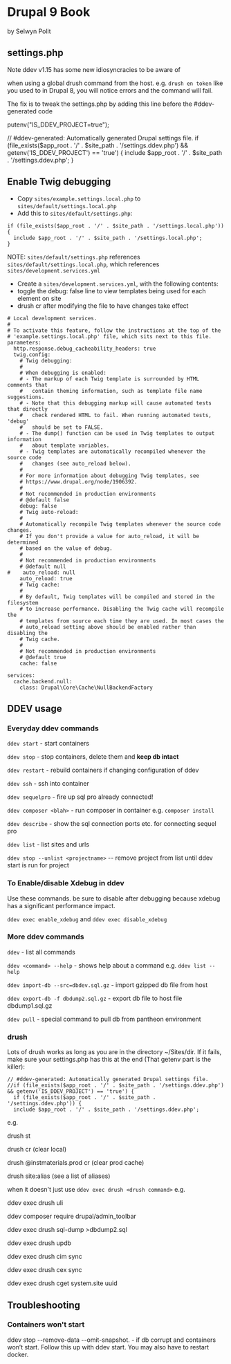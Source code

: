 # Drupal 9 Book

by Selwyn Polit


## settings.php

Note ddev v1.15 has some new idiosyncracies to be aware of

when using a global drush command from the host.  e.g. `drush en token` like you used to in Drupal 8, you will notice errors and the command will fail.

The fix is to tweak the settings.php by adding this line before the #ddev-generated code

putenv("IS_DDEV_PROJECT=true");

// #ddev-generated: Automatically generated Drupal settings file.
if (file_exists($app_root . '/' . $site_path . '/settings.ddev.php') && getenv('IS_DDEV_PROJECT') == 'true') {
include $app_root . '/' . $site_path . '/settings.ddev.php';
}


## Enable Twig debugging

* Copy `sites/example.settings.local.php` to `sites/default/settings.local.php`
* Add this to `sites/default/settings.php`:

```
if (file_exists($app_root . '/' . $site_path . '/settings.local.php')) {
  include $app_root . '/' . $site_path . '/settings.local.php';
}
```

NOTE: `sites/default/settings.php` references `sites/default/settings.local.php`, which references `sites/development.services.yml`

* Create a `sites/development.services.yml`, with the following contents:
* toggle the debug: false line to view templates being used for each element on site
* drush cr after modifying the file to have changes take effect
```
# Local development services.
#
# To activate this feature, follow the instructions at the top of the
# 'example.settings.local.php' file, which sits next to this file.
parameters:
  http.response.debug_cacheability_headers: true
  twig.config:
    # Twig debugging:
    #
    # When debugging is enabled:
    # - The markup of each Twig template is surrounded by HTML comments that
    #   contain theming information, such as template file name suggestions.
    # - Note that this debugging markup will cause automated tests that directly
    #   check rendered HTML to fail. When running automated tests, 'debug'
    #   should be set to FALSE.
    # - The dump() function can be used in Twig templates to output information
    #   about template variables.
    # - Twig templates are automatically recompiled whenever the source code
    #   changes (see auto_reload below).
    #
    # For more information about debugging Twig templates, see
    # https://www.drupal.org/node/1906392.
    #
    # Not recommended in production environments
    # @default false
    debug: false
    # Twig auto-reload:
    #
    # Automatically recompile Twig templates whenever the source code changes.
    # If you don't provide a value for auto_reload, it will be determined
    # based on the value of debug.
    #
    # Not recommended in production environments
    # @default null
#    auto_reload: null
    auto_reload: true
    # Twig cache:
    #
    # By default, Twig templates will be compiled and stored in the filesystem
    # to increase performance. Disabling the Twig cache will recompile the
    # templates from source each time they are used. In most cases the
    # auto_reload setting above should be enabled rather than disabling the
    # Twig cache.
    #
    # Not recommended in production environments
    # @default true
    cache: false

services:
  cache.backend.null:
    class: Drupal\Core\Cache\NullBackendFactory
```
## DDEV usage

### Everyday ddev commands
`ddev start` - start containers

`ddev stop` - stop containers, delete them and **keep db intact**

`ddev restart` - rebuild containers if changing configuration of ddev

`ddev ssh` - ssh into container

`ddev sequelpro` - fire up sql pro already connected!

`ddev composer <blah>` - run composer in container e.g. `composer install`

`ddev describe` - show the sql connection ports etc. for connecting sequel pro


`ddev list` - list sites and urls

`ddev stop --unlist <projectname>` -- remove project from list until ddev start is run for project

### To Enable/disable Xdebug in ddev

Use these commands.  be sure to disable after debugging because xdebug has a significant performance impact.

`ddev exec enable_xdebug`
and
`ddev exec disable_xdebug`


### More ddev commands

`ddev` - list all commands

`ddev <command> --help` - shows help about a command e.g. `ddev list --help`


`ddev import-db --src=dbdev.sql.gz` - import gzipped db file from host

`ddev export-db -f dbdump2.sql.gz` - export db file to host file dbdump1.sql.gz

`ddev pull` - special command to pull db from pantheon environment

### drush
Lots of drush works as long as you are in the directory ~/Sites/dir.
If it fails, make sure your settings.php has this at the end (That getenv part is the killer):
```
// #ddev-generated: Automatically generated Drupal settings file.
//if (file_exists($app_root . '/' . $site_path . '/settings.ddev.php') && getenv('IS_DDEV_PROJECT') == 'true') {
  if (file_exists($app_root . '/' . $site_path . '/settings.ddev.php')) {
  include $app_root . '/' . $site_path . '/settings.ddev.php';
```
e.g.


drush st

drush cr (clear local)

drush @instmaterials.prod cr (clear prod cache)

drush site:alias (see a list of aliases)

when it doesn't just use `ddev exec drush <drush command>`  e.g.

ddev exec drush uli

ddev composer require drupal/admin_toolbar

ddev exec drush sql-dump >dbdump2.sql

ddev exec drush updb

ddev exec drush cim sync

ddev exec drush cex sync

ddev exec drush cget system.site uuid



## Troubleshooting

### Containers won't start

ddev stop --remove-data --omit-snapshot. - if db corrupt and containers won’t start.  Follow this up with ddev start.  You may also have to restart docker.
